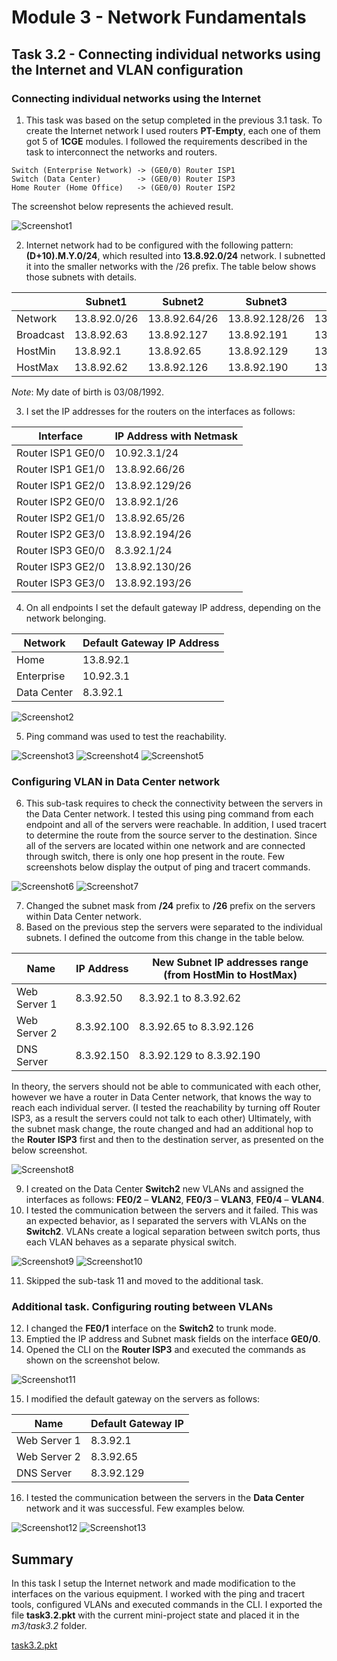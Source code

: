 # Module 3 - Network Fundamentals
## Task 3.2 - Connecting individual networks using the Internet and VLAN configuration
### Connecting individual networks using the Internet
1. This task was based on the setup completed in the previous 3.1 task. To create the Internet network I used routers __PT-Empty__, each one of them got 5 of __1CGE__ modules. I followed the requirements described in the task to interconnect the networks and routers.
~~~
Switch (Enterprise Network) -> (GE0/0) Router ISP1
Switch (Data Center)        -> (GE0/0) Router ISP3
Home Router (Home Office)   -> (GE0/0) Router ISP2
~~~
The screenshot below represents the achieved result.

![Screenshot1](https://github.com/Soubi8/DevOps_online_Vinnytsia_2022Q1Q2/blob/main/m3/task3.2/Screenshots/1.jpg)

2. Internet network had to be configured with the following pattern: __(D+10).M.Y.0/24__, which resulted into __13.8.92.0/24__ network. I subnetted it into the smaller networks with the /26 prefix. The table below shows those subnets with details.

| | Subnet1 | Subnet2 | Subnet3 | Subnet 4 |
| - | - | - | - | - |
| Network | 13.8.92.0/26 | 13.8.92.64/26 | 13.8.92.128/26 | 13.8.92.192/26 |
| Broadcast | 13.8.92.63 | 13.8.92.127 | 13.8.92.191 | 13.8.92.255 |
| HostMin | 13.8.92.1 | 13.8.92.65 | 13.8.92.129 | 13.8.92.193 |
| HostMax | 13.8.92.62 | 13.8.92.126 | 13.8.92.190 | 13.8.92.254 |

_Note_: My date of birth is 03/08/1992.

3. I set the IP addresses for the routers on the interfaces as follows:

| Interface | IP Address with Netmask |
| - | - |
| Router ISP1 GE0/0 | 10.92.3.1/24 |
| Router ISP1 GE1/0 | 13.8.92.66/26 |
| Router ISP1 GE2/0 | 13.8.92.129/26 |
| Router ISP2 GE0/0 | 13.8.92.1/26 |
| Router ISP2 GE1/0 | 13.8.92.65/26 |
| Router ISP2 GE3/0 | 13.8.92.194/26 |
| Router ISP3 GE0/0 | 8.3.92.1/24 |
| Router ISP3 GE2/0 | 13.8.92.130/26 |
| Router ISP3 GE3/0 | 13.8.92.193/26 |

4. On all endpoints I set the default gateway IP address, depending on the network belonging.

| Network | Default Gateway IP Address |
| - | - |
| Home | 13.8.92.1 |
| Enterprise | 10.92.3.1 |
| Data Center | 8.3.92.1 |

![Screenshot2](https://github.com/Soubi8/DevOps_online_Vinnytsia_2022Q1Q2/blob/main/m3/task3.2/Screenshots/2.jpg)

5. Ping command was used to test the reachability.

![Screenshot3](https://github.com/Soubi8/DevOps_online_Vinnytsia_2022Q1Q2/blob/main/m3/task3.2/Screenshots/3.jpg)
![Screenshot4](https://github.com/Soubi8/DevOps_online_Vinnytsia_2022Q1Q2/blob/main/m3/task3.2/Screenshots/4.jpg)
![Screenshot5](https://github.com/Soubi8/DevOps_online_Vinnytsia_2022Q1Q2/blob/main/m3/task3.2/Screenshots/5.jpg)

### Configuring VLAN in Data Center network

6. This sub-task requires to check the connectivity between the servers in the Data Center network. I tested this using ping command from each endpoint and all of the servers were reachable. In addition, I used tracert to determine the route from the source server to the destination. Since all of the servers are located within one network and are connected through switch, there is only one hop present in the route. Few screenshots below display the output of ping and tracert commands.

![Screenshot6](https://github.com/Soubi8/DevOps_online_Vinnytsia_2022Q1Q2/blob/main/m3/task3.2/Screenshots/6.jpg)
![Screenshot7](https://github.com/Soubi8/DevOps_online_Vinnytsia_2022Q1Q2/blob/main/m3/task3.2/Screenshots/7.jpg)

7. Changed the subnet mask from __/24__ prefix to __/26__ prefix on the servers within Data Center network.
8. Based on the previous step the servers were separated to the individual subnets. I defined the outcome from this change in the table below.

| Name | IP Address | New Subnet IP addresses range (from HostMin to HostMax) |
| - | - | - |
| Web Server 1 | 8.3.92.50 | 8.3.92.1 to 8.3.92.62 |
| Web Server 2 | 8.3.92.100 | 8.3.92.65 to 8.3.92.126 |
| DNS Server | 8.3.92.150 | 8.3.92.129 to 8.3.92.190 |

In theory, the servers should not be able to communicated with each other, however we have a router in Data Center network, that knows the way to reach each individual server. (I tested the reachability by turning off Router ISP3, as a result the servers could not talk to each other)
Ultimately, with the subnet mask change, the route changed and had an additional hop to the __Router ISP3__ first and then to the destination server, as presented on the below screenshot. 

![Screenshot8](https://github.com/Soubi8/DevOps_online_Vinnytsia_2022Q1Q2/blob/main/m3/task3.2/Screenshots/8.jpg)

9. I created on the Data Center __Switch2__ new VLANs and assigned the interfaces as follows: __FE0/2__ – __VLAN2__, __FE0/3__ – __VLAN3__, __FE0/4__ – __VLAN4__.
10. I tested the communication between the servers and it failed. This was an expected behavior, as I separated the servers with VLANs on the __Switch2__. VLANs create a logical separation between switch ports, thus each VLAN behaves as a separate physical switch.

![Screenshot9](https://github.com/Soubi8/DevOps_online_Vinnytsia_2022Q1Q2/blob/main/m3/task3.2/Screenshots/9.jpg)
![Screenshot10](https://github.com/Soubi8/DevOps_online_Vinnytsia_2022Q1Q2/blob/main/m3/task3.2/Screenshots/10.jpg)

11. Skipped the sub-task 11 and moved to the additional task.

### Additional task. Configuring routing between VLANs

12. I changed the __FE0/1__ interface on the __Switch2__ to trunk mode.
13. Emptied the IP address and Subnet mask fields on the interface __GE0/0__.
14. Opened the CLI on the __Router ISP3__ and executed the commands as shown on the screenshot below.

![Screenshot11](https://github.com/Soubi8/DevOps_online_Vinnytsia_2022Q1Q2/blob/main/m3/task3.2/Screenshots/11.jpg)

15. I modified the default gateway on the servers as follows:

| Name | Default Gateway IP |
| - | - |
| Web Server 1 | 8.3.92.1 |
| Web Server 2 | 8.3.92.65 |
| DNS Server | 8.3.92.129 |

16. I tested the communication between the servers in the __Data Center__ network and it was successful. Few examples below. 

![Screenshot12](https://github.com/Soubi8/DevOps_online_Vinnytsia_2022Q1Q2/blob/main/m3/task3.2/Screenshots/12.jpg)
![Screenshot13](https://github.com/Soubi8/DevOps_online_Vinnytsia_2022Q1Q2/blob/main/m3/task3.2/Screenshots/13.jpg)

## Summary
In this task I setup the Internet network and made modification to the interfaces on the various equipment. I worked with the ping and tracert tools, configured VLANs and executed commands in the CLI. I exported the file __task3.2.pkt__ with the current mini-project state and placed it in the _m3/task3.2_ folder.

[task3.2.pkt](https://github.com/Soubi8/DevOps_online_Vinnytsia_2022Q1Q2/blob/main/m3/task3.2/task3.2.pkt)
